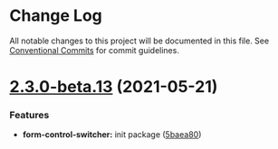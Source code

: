 # Change Log

All notable changes to this project will be documented in this file.
See [Conventional Commits](https://conventionalcommits.org) for commit guidelines.

# [2.3.0-beta.13](https://github.com/lskjs/ux/tree/master/packages/form-control-switcher/compare/v2.3.0-beta.12...v2.3.0-beta.13) (2021-05-21)


### Features

* **form-control-switcher:** init package ([5baea80](https://github.com/lskjs/ux/tree/master/packages/form-control-switcher/commit/5baea80a8a7536766ae247d32b6f123ac31b9517))

